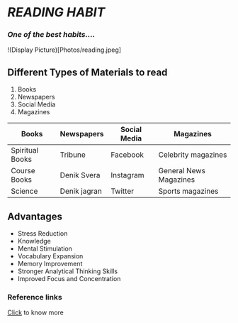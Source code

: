 <!-- Comments start 
# for Heading
## for Sub heading
### for Sub to Sub heading
***For bold and italic***
!(Display Picture)[picture name]
*for italic*
**for bold**
__for bold__
- for bullets
Comment end-->


# ***READING HABIT*** 

### *One of the best habits....*

!(Display Picture)[Photos/reading.jpeg]

## Different Types of Materials to read

1. Books  <!-- For numbers-->
2. Newspapers
3. Social Media 
4. Magazines

|**Books** | **Newspapers** | **Social Media** | __Magazines__ |
|-------|------------|--------------|----------|
|Spiritual Books | Tribune | Facebook |  Celebrity magazines |
|Course Books | Denik Svera | Instagram | General News Magazines |
| Science | Denik jagran | Twitter | Sports magazines | 

## Advantages 

- Stress Reduction
- Knowledge
- Mental Stimulation
- Vocabulary Expansion
- Memory Improvement
- Stronger Analytical Thinking Skills
- Improved Focus and Concentration

### Reference links
[Click](https://www.skillsyouneed.com/rhubarb/develop-reading-habit.html) to know more <!-- for link-->
